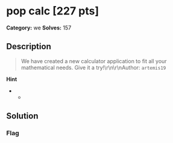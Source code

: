 # pop calc [227 pts]

**Category:** we
**Solves:** 157

## Description
>We have created a new calculator application to fit all your mathematical needs. Give it a try!\r\n\r\nAuthor: `artemis19`

**Hint**
* -

## Solution

### Flag

